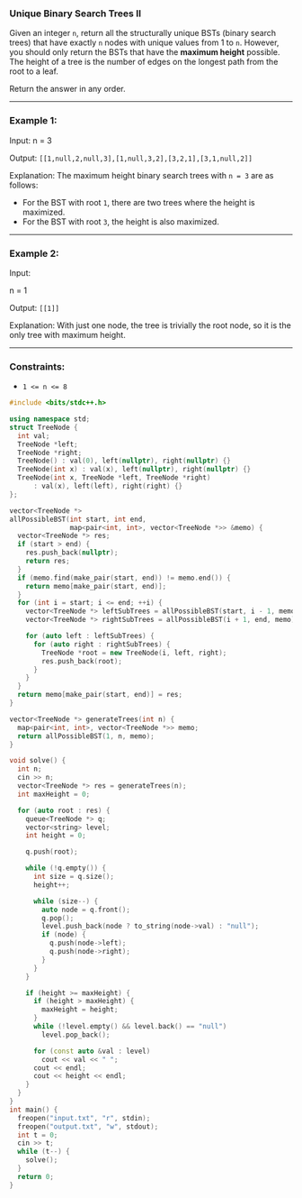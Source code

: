 ###  Unique Binary Search Trees II 

Given an integer `n`, return all the structurally unique BSTs (binary search trees) that have exactly `n` nodes with unique values from 1 to `n`. However,  you should only return the BSTs that have the **maximum height** possible. The height of a tree is the number of edges on the longest path from the root to a leaf.

Return the answer in any order.

---
### Example 1:

Input:
n = 3


Output:
`[[1,null,2,null,3],[1,null,3,2],[3,2,1],[3,1,null,2]]`


Explanation: The maximum height binary search trees with `n = 3` are as follows:
- For the BST with root `1`, there are two trees where the height is maximized.
- For the BST with root `3`, the height is also maximized.

---
### Example 2:

Input:


n = 1


Output:
`[[1]]`


Explanation: With just one node, the tree is trivially the root node, so it is the only tree with maximum height.

---
### Constraints:
- `1 <= n <= 8`

```cpp
#include <bits/stdc++.h>

using namespace std;
struct TreeNode {
  int val;
  TreeNode *left;
  TreeNode *right;
  TreeNode() : val(0), left(nullptr), right(nullptr) {}
  TreeNode(int x) : val(x), left(nullptr), right(nullptr) {}
  TreeNode(int x, TreeNode *left, TreeNode *right)
      : val(x), left(left), right(right) {}
};

vector<TreeNode *>
allPossibleBST(int start, int end,
               map<pair<int, int>, vector<TreeNode *>> &memo) {
  vector<TreeNode *> res;
  if (start > end) {
    res.push_back(nullptr);
    return res;
  }
  if (memo.find(make_pair(start, end)) != memo.end()) {
    return memo[make_pair(start, end)];
  }
  for (int i = start; i <= end; ++i) {
    vector<TreeNode *> leftSubTrees = allPossibleBST(start, i - 1, memo);
    vector<TreeNode *> rightSubTrees = allPossibleBST(i + 1, end, memo);

    for (auto left : leftSubTrees) {
      for (auto right : rightSubTrees) {
        TreeNode *root = new TreeNode(i, left, right);
        res.push_back(root);
      }
    }
  }
  return memo[make_pair(start, end)] = res;
}

vector<TreeNode *> generateTrees(int n) {
  map<pair<int, int>, vector<TreeNode *>> memo;
  return allPossibleBST(1, n, memo);
}

void solve() {
  int n;
  cin >> n;
  vector<TreeNode *> res = generateTrees(n);
  int maxHeight = 0;

  for (auto root : res) {
    queue<TreeNode *> q;
    vector<string> level;
    int height = 0;

    q.push(root);

    while (!q.empty()) {
      int size = q.size();
      height++;

      while (size--) {
        auto node = q.front();
        q.pop();
        level.push_back(node ? to_string(node->val) : "null");
        if (node) {
          q.push(node->left);
          q.push(node->right);
        }
      }
    }

    if (height >= maxHeight) {
      if (height > maxHeight) {
        maxHeight = height;
      }
      while (!level.empty() && level.back() == "null")
        level.pop_back();

      for (const auto &val : level)
        cout << val << " ";
      cout << endl;
      cout << height << endl;
    }
  }
}
int main() {
  freopen("input.txt", "r", stdin);
  freopen("output.txt", "w", stdout);
  int t = 0;
  cin >> t;
  while (t--) {
    solve();
  }
  return 0;
}

```

```py
```